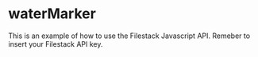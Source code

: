 # waterMarker
This is an example of how to use the Filestack Javascript API.
Remeber to insert your Filestack API key.  
